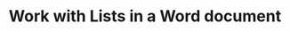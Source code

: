 ﻿---
title: "Work with Lists in a Word document"
type: docs
url: /lists/
description: "Work with Lists in a Word document"
weight: 150
---

